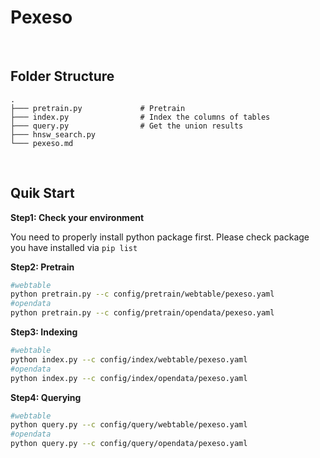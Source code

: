 <div>
    <h1>Pexeso</h1>
</div>


<br>

<h2>Folder Structure</h2>

```
.
├─── pretrain.py             # Pretrain
├─── index.py                # Index the columns of tables
├─── query.py                # Get the union results                         
├─── hnsw_search.py     
└─── pexeso.md
```

<br>

<h2>Quik Start</h2>

**Step1: Check your environment**

You need to properly install python package first. Please check package you have installed via `pip list`

**Step2: Pretrain**

```sh
#webtable
python pretrain.py --c config/pretrain/webtable/pexeso.yaml
#opendata
python pretrain.py --c config/pretrain/opendata/pexeso.yaml
```

**Step3: Indexing**

```sh
#webtable
python index.py --c config/index/webtable/pexeso.yaml
#opendata
python index.py --c config/index/opendata/pexeso.yaml
```

**Step4: Querying**

```sh
#webtable
python query.py --c config/query/webtable/pexeso.yaml
#opendata
python query.py --c config/query/opendata/pexeso.yaml
```